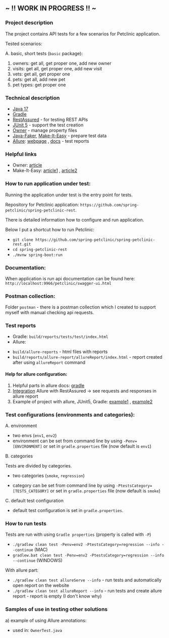 ## ~ !! WORK IN PROGRESS !! ~

### Project description

The project contains API tests for a few scenarios for Petclinic application.

Tested scenarios:

A. basic, short tests (`basic` package):

1) owners: get all, get proper one, add new owner
2) visits: get all, get proper one, add new visit
3) vets: get all, get proper one
4) pets: get all, add new pet
5) pet types: get proper one

### Technical description

- [Java 17](https://openjdk.java.net/projects/jdk/17/)
- [Gradle](https://docs.gradle.org/current/userguide/userguide.html)
- [RestAssured](https://rest-assured.io/) - for testing REST APIs
- [JUnit 5](https://junit.org/junit5/docs/current/user-guide/) - support the test creation
- [Owner](http://owner.aeonbits.org/docs/usage/) - manage property files
- [Java-Faker](https://github.com/DiUS/java-faker), [Make-It-Easy](https://github.com/npryce/make-it-easy) - prepare
  test data
- [Allure](https://github.com/allure-framework): [webpage](http://allure.qatools.ru/)
  , [docs](https://docs.qameta.io/allure/) - test reports

### Helpful links

- Owner: [article](http://www.eliasnogueira.com/easily-manage-properties-files-in-java-with-owner)
- Make-It-Easy: [article1](http://www.natpryce.com/articles/000769.html)
  , [article2](https://softwareskill.pl/test-data-builder-java)

### How to run application under test:

Running the application under test is the entry point for tests.

Repository for Petclinic application:
`https://github.com/spring-petclinic/spring-petclinic-rest`.

There is detailed information how to configure and run application.

Below I put a shortcut how to run Petclinic:

- `git clone https://github.com/spring-petclinic/spring-petclinic-rest.git`
- `cd spring-petclinic-rest`
- `./mvnw spring-boot:run`

### Documentation:

When application is run api documentation can be found here:
`http://localhost:9966/petclinic/swagger-ui.html`

### Postman collection:

Folder `postman` - there is a postman collection which I created to support myself with manual checking api requests.

### Test reports

- Gradle: `build/reports/tests/test/index.html`
- Allure:

* `build/allure-reports` - html files with reports
* `build/reports/allure-report/allureReport/index.html` - report created after using `allureReport` command

#### Help for allure configuration:

1. Helpful parts in allure docs: [gradle](https://docs.qameta.io/allure/#_gradle_5)
2. [Integration](https://volkanozdamar.com/Integrate-Rest-Assured-and-Allure/) Allure with RestAssured -> see requests
   and responses in allure report
3. Example of project with allure, JUnit5, Gradle: [example1](https://github.com/allure-examples/allure-junit5-gradle)
   , [example2](https://github.com/allure-examples/allure-examples/tree/master/allure-junit5)

### Test configurations (environments and categories):

A. environment

- two envs (`env1`, `env2`)
- environment can be set from command line by using `-Penv=[ENVIRONMENT]` or set in `gradle.properties` file
  (now default is `env1`)

B. categories

Tests are divided by categories.

- two categories (`smoke`, `regression`)

- category can be set from command line by using `-PtestsCategory=[TESTS_CATEGORY]` or set in `gradle.properties` file
  (now default is `smoke`)

C. default test configuration

- default test configuration is set in `gradle.properties`.

### How to run tests

Tests are run with using `Gradle properties` (property is called with `-P`)

* `./gradlew clean test -Penv=env2 -PtestsCategory=regression --info --continue` (MAC)
* `gradlew.bat clean test -Penv=env2 -PtestsCategory=regression --info --continue` (WINDOWS)

With allure part:

* `./gradlew clean test allureServe --info` - run tests and automatically open report on the website
* `./gradlew clean test allureReport --info` - run tests and create allure report - report is empty (I don't know why)

### Samples of use in testing other solutions

a) example of using Allure annotations:

- used in: `OwnerTest.java`











